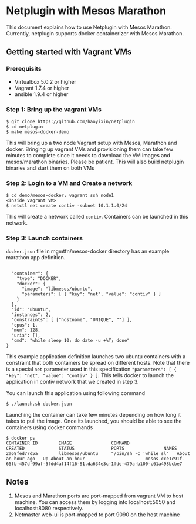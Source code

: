 # Netplugin with Mesos Marathon

This document explains how to use Netplugin with Mesos Marathon. Currently, netplugin supports docker containerizer with Mesos Marathon.

## Getting started with Vagrant VMs
### Prerequisits
- Virtualbox 5.0.2 or higher
- Vagrant 1.7.4 or higher
- ansible 1.9.4 or higher

### Step 1: Bring up the vagrant VMs

```
$ git clone https://github.com/haoyixin/netplugin
$ cd netplugin
$ make mesos-docker-demo
```

This will bring up a two node Vagrant setup with Mesos, Marathon and docker.
Bringing up vagrant VMs and provisioning them can take few minutes to complete since it needs to download the VM images and mesos/marathon binaries. Please be patient.
This will also build netplugin binaries and start them on both VMs


### Step 2: Login to a VM and Create a network

```
$ cd demo/mesos-docker; vagrant ssh node1
<Inside vagrant VM>
$ netctl net create contiv -subnet 10.1.1.0/24
```

This will create a network called `contiv`. Containers can be launched in this network.

### Step 3: Launch containers

`docker.json` file in mgmtfn/mesos-docker directory has an example marathon app definition.

```

  "container": {
    "type": "DOCKER",
    "docker": {
      "image": "libmesos/ubuntu",
      "parameters": [ { "key": "net", "value": "contiv" } ]
    }
  },
  "id": "ubuntu",
  "instances": 2,
  "constraints": [ ["hostname", "UNIQUE", ""] ],
  "cpus": 1,
  "mem": 128,
  "uris": [],
  "cmd": "while sleep 10; do date -u +%T; done"
}
```

This example application definition launches two ubuntu containers with a constraint that both containers be spread on different hosts.
Note that there is a special `net` parameter used in this specification `"parameters": [ { "key": "net", "value": "contiv" } ]`. This tells docker to launch the application in contiv network that we created in step 3.

You can launch this application using following command

```
$ ./launch.sh docker.json
```

Launching the container can take few minutes depending on how long it takes to pull the image.
Once its launched, you should be able to see the containers using docker commands

```
$ docker ps
CONTAINER ID        IMAGE               COMMAND                  CREATED             STATUS              PORTS               NAMES
2a68fed77d5a        libmesos/ubuntu     "/bin/sh -c 'while sl"   About an hour ago   Up About an hour                       mesos-cce1c91f-65fb-457d-99af-5fdd4af14f16-S1.da634e3c-1fde-479a-b100-c61a498bcbe7
 ```

## Notes

 1. Mesos and Marathon ports are port-mapped from vagrant VM to host machine. You can access them by logging into localhost:5050 and localhost:8080 respectively.
 2. Netmaster web-ui is port-mapped to port 9090 on the host machine
